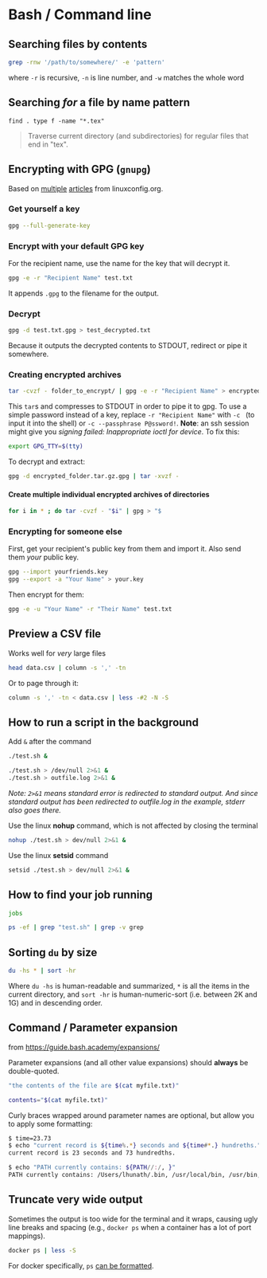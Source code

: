 # Bash / Command line

## Searching files by contents
```bash
grep -rnw '/path/to/somewhere/' -e 'pattern'
```
where `-r` is recursive, `-n` is line number, and `-w` matches the whole word

## Searching _for_ a file by name pattern
```
find . type f -name "*.tex"
```
> Traverse current directory (and subdirectories) for regular files that end in "tex".

## Encrypting with GPG (`gnupg`)
Based on [multiple](https://linuxconfig.org/how-to-encrypt-and-decrypt-individual-files-with-gpg/)
[articles](https://linuxconfig.org/how-to-create-compressed-encrypted-archives-with-tar-and-gpg/)
from linuxconfig.org.

### Get yourself a key
```bash
gpg --full-generate-key
```

### Encrypt with your default GPG key
For the recipient name, use the name for the key that will decrypt it.
```bash
gpg -e -r "Recipient Name" test.txt
```
It appends `.gpg` to the filename for the output.

### Decrypt
```bash
gpg -d test.txt.gpg > test_decrypted.txt
```
Because it outputs the decrypted contents to STDOUT, redirect or pipe it somewhere.

### Creating encrypted archives
```bash
tar -cvzf - folder_to_encrypt/ | gpg -e -r "Recipient Name" > encrypted_folder.tar.gz.gpg
```
This `tar`s and compresses to STDOUT in order to pipe it to gpg. To use a simple password instead 
of a key, replace `-r "Recipient Name"` with `-c ` (to input it into the shell) or `-c --passphrase
P@ssword!`. **Note**: an ssh session might give you  _signing failed: Inappropriate ioctl for 
device_. To fix this:
```bash
export GPG_TTY=$(tty)
```

To decrypt and extract:
```bash
gpg -d encrypted_folder.tar.gz.gpg | tar -xvzf -
```

#### Create multiple individual encrypted archives of directories
```bash
for i in * ; do tar -cvzf - "$i" | gpg > "$
```

### Encrypting for someone else
First, get your recipient's public key from them and import it. Also send them _your_ public key.
```bash
gpg --import yourfriends.key
gpg --export -a "Your Name" > your.key
```
Then encrypt for them:
```bash
gpg -e -u "Your Name" -r "Their Name" test.txt
```

## Preview a CSV file
Works well for _very_ large files
```bash
head data.csv | column -s ',' -tn
```
Or to page through it:
```bash
column -s ',' -tn < data.csv | less -#2 -N -S
```

## How to run a script in the background
Add `&` after the command
```bash
./test.sh &

./test.sh > /dev/null 2>&1 &
./test.sh > outfile.log 2>&1 &
```
_Note: `2>&1` means standard error is redirected to standard output. And since
standard output has been redirected to outfile.log in the example, stderr also
goes there._

Use the linux **nohup** command, which is not affected by closing the terminal
```bash
nohup ./test.sh > dev/null 2>&1 &
```

Use the linux **setsid** command
```bash
setsid ./test.sh > dev/null 2>&1 &
```

## How to find your job running
```bash
jobs

ps -ef | grep "test.sh" | grep -v grep
```

## Sorting `du` by size
```bash
du -hs * | sort -hr
```
Where `du -hs` is human-readable and summarized, `*` is all the items in the current directory, 
and `sort -hr` is human-numeric-sort (i.e. between 2K and 1G) and in descending order.

## Command / Parameter expansion
from https://guide.bash.academy/expansions/

Parameter expansions (and all other value expansions) should **always** be double-quoted.
```bash
"the contents of the file are $(cat myfile.txt)"

contents="$(cat myfile.txt)"
```

Curly braces wrapped around parameter names are optional, but allow you to apply some formatting:
```bash
$ time=23.73
$ echo "current record is ${time%.*} seconds and ${time#*.} hundreths."
current record is 23 seconds and 73 hundredths.

$ echo "PATH currently contains: ${PATH//:/, }"
PATH currently contains: /Users/lhunath/.bin, /usr/local/bin, /usr/bin, /bin, /usr/libexec
```

## Truncate very wide output
Sometimes the output is too wide for the terminal and it wraps, causing ugly line breaks and 
spacing (e.g., `docker ps` when a container has a lot of port mappings).
```bash
docker ps | less -S
```

For docker specifically, `ps` [can be formatted](./Docker.md).

